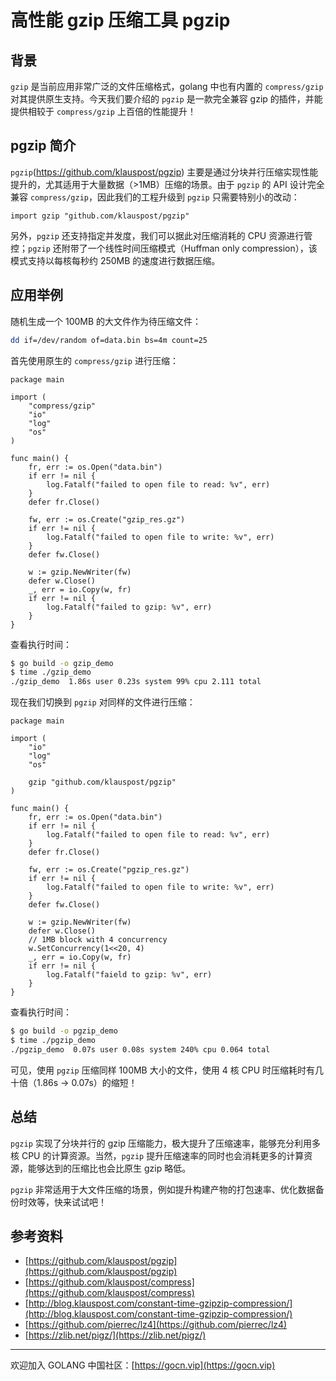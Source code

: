 # 高性能 gzip 压缩工具 pgzip

## 背景

`gzip` 是当前应用非常广泛的文件压缩格式，golang 中也有内置的 `compress/gzip` 对其提供原生支持。今天我们要介绍的 `pgzip` 是一款完全兼容 gzip 的插件，并能提供相较于 `compress/gzip` 上百倍的性能提升！

## pgzip 简介

`pgzip`(https://github.com/klauspost/pgzip) 主要是通过分块并行压缩实现性能提升的，尤其适用于大量数据（>1MB）压缩的场景。由于 `pgzip` 的 API 设计完全兼容 `compress/gzip`，因此我们的工程升级到 `pgzip` 只需要特别小的改动：

```golang
import gzip "github.com/klauspost/pgzip"
```

另外，`pgzip` 还支持指定并发度，我们可以据此对压缩消耗的 CPU 资源进行管控；`pgzip` 还附带了一个线性时间压缩模式（Huffman only compression），该模式支持以每核每秒约 250MB 的速度进行数据压缩。

## 应用举例

随机生成一个 100MB 的大文件作为待压缩文件：

```bash
dd if=/dev/random of=data.bin bs=4m count=25
```

首先使用原生的 `compress/gzip` 进行压缩：

```golang
package main

import (
	"compress/gzip"
	"io"
	"log"
	"os"
)

func main() {
	fr, err := os.Open("data.bin")
	if err != nil {
		log.Fatalf("failed to open file to read: %v", err)
	}
	defer fr.Close()

	fw, err := os.Create("gzip_res.gz")
	if err != nil {
		log.Fatalf("failed to open file to write: %v", err)
	}
	defer fw.Close()

	w := gzip.NewWriter(fw)
	defer w.Close()
	_, err = io.Copy(w, fr)
	if err != nil {
		log.Fatalf("failed to gzip: %v", err)
	}
}
```

查看执行时间：

```bash
$ go build -o gzip_demo
$ time ./gzip_demo
./gzip_demo  1.86s user 0.23s system 99% cpu 2.111 total
```

现在我们切换到 `pgzip` 对同样的文件进行压缩：

```golang
package main

import (
	"io"
	"log"
	"os"

	gzip "github.com/klauspost/pgzip"
)

func main() {
	fr, err := os.Open("data.bin")
	if err != nil {
		log.Fatalf("failed to open file to read: %v", err)
	}
	defer fr.Close()

	fw, err := os.Create("pgzip_res.gz")
	if err != nil {
		log.Fatalf("failed to open file to write: %v", err)
	}
	defer fw.Close()

	w := gzip.NewWriter(fw)
	defer w.Close()
	// 1MB block with 4 concurrency
	w.SetConcurrency(1<<20, 4)
	_, err = io.Copy(w, fr)
	if err != nil {
		log.Fatalf("faield to gzip: %v", err)
	}
}
```

查看执行时间：

```bash
$ go build -o pgzip_demo
$ time ./pgzip_demo
./pgzip_demo  0.07s user 0.08s system 240% cpu 0.064 total
```

可见，使用 `pgzip` 压缩同样 100MB 大小的文件，使用 4 核 CPU 时压缩耗时有几十倍（1.86s -> 0.07s）的缩短！

## 总结

`pgzip` 实现了分块并行的 gzip 压缩能力，极大提升了压缩速率，能够充分利用多核 CPU 的计算资源。当然，`pgzip` 提升压缩速率的同时也会消耗更多的计算资源，能够达到的压缩比也会比原生 gzip 略低。

`pgzip` 非常适用于大文件压缩的场景，例如提升构建产物的打包速率、优化数据备份时效等，快来试试吧！

## 参考资料

* [https://github.com/klauspost/pgzip](https://github.com/klauspost/pgzip)
* [https://github.com/klauspost/compress](https://github.com/klauspost/compress)
* [http://blog.klauspost.com/constant-time-gzipzip-compression/](http://blog.klauspost.com/constant-time-gzipzip-compression/)
* [https://github.com/pierrec/lz4](https://github.com/pierrec/lz4)
* [https://zlib.net/pigz/](https://zlib.net/pigz/)

---

欢迎加入 GOLANG 中国社区：[https://gocn.vip](https://gocn.vip)
